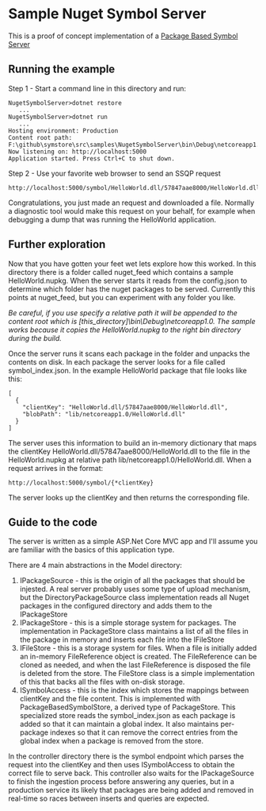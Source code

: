 # Sample Nuget Symbol Server #

This is a proof of concept implementation of a [Package Based Symbol Server](../../docs/specs/Package_Based_Symbol_Server.md)

## Running the example ##

Step 1 - Start a command line in this directory and run:

    NugetSymbolServer>dotnet restore
       ...
    NugetSymbolServer>dotnet run
       ...
    Hosting environment: Production
    Content root path: F:\github\symstore\src\samples\NugetSymbolServer\bin\Debug\netcoreapp1.0
    Now listening on: http://localhost:5000
    Application started. Press Ctrl+C to shut down.

Step 2 - Use your favorite web browser to send an SSQP request

    http://localhost:5000/symbol/HelloWorld.dll/57847aae8000/HelloWorld.dll

Congratulations, you just made an request and downloaded a file. Normally a diagnostic tool would make this request on your behalf, for example when debugging a dump that was running the HelloWorld application.


## Further exploration ##

Now that you have gotten your feet wet lets explore how this worked. In this directory there is a folder called nuget\_feed which contains a sample HelloWorld.nupkg. When the server starts it reads from the config.json to determine which folder has the nuget packages to be served. Currently this points at nuget\_feed, but you can experiment with any folder you like.

*Be careful, if you use specify a relative path it will be appended to the content root
which is [this_directory]\bin\Debug\netcoreapp1.0\. The sample works because it copies
the HelloWorld.nupkg to the right bin directory during the build.*

Once the server runs it scans each package in the folder and unpacks the contents on disk. In each
package the server looks for a file called symbol_index.json. In the example HelloWorld package that file looks like this:

	[
      {
        "clientKey": "HelloWorld.dll/57847aae8000/HelloWorld.dll",
        "blobPath": "lib/netcoreapp1.0/HelloWorld.dll"
      }
    ]

The server uses this information to build an in-memory dictionary that maps the clientKey HelloWorld.dll/57847aae8000/HelloWorld.dll to the file in the HelloWorld.nupkg at relative path lib/netcoreapp1.0/HelloWorld.dll. When a request arrives in the format:

    http://localhost:5000/symbol/{*clientKey}

The server looks up the clientKey and then returns the corresponding file.


## Guide to the code ##

The server is written as a simple ASP.Net Core MVC app and I'll assume you are familiar with the basics of this application type. 

There are 4 main abstractions in the Model directory:

1. IPackageSource - this is the origin of all the packages that should be injested. A real server probably uses some type of upload mechanism, but the DirectoryPackageSource class implementation reads all Nuget packages in the configured directory and adds them to the IPackageStore
2. IPackageStore - this is a simple storage system for packages. The implementation in PackageStore class maintains a list of all the files in the package in memory and inserts each file into the IFileStore
3. IFileStore - this is a storage system for files. When a file is initially added an in-memory FileReference object is created. The FileReference can be cloned as needed, and when the last FileReference is disposed the file is deleted from the store. The FileStore class is a simple implementation of this that backs all the files with on-disk storage.
4. ISymbolAccess - this is the index which stores the mappings between clientKey and the file content. This is implemented with PackageBasedSymbolStore, a derived type of PackageStore. This specialized store reads the symbol_index.json as each package is added so that it can maintain a global index. It also maintains per-package indexes so that it can remove the correct entries from the global index when a package is removed from the store.

In the controller directory there is the symbol endpoint which parses the request into the clientKey and then uses ISymbolAccess to obtain the correct file to serve back. This controller also waits for the IPackageSource to finish the ingestion process before answering any queries, but in a production service its likely that packages are being added and removed in real-time so races between inserts and queries are expected.